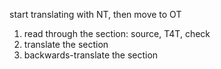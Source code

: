 start translating with NT, then move to OT
1. read through the section: source, T4T, check
2. translate the section
3. backwards-translate the section